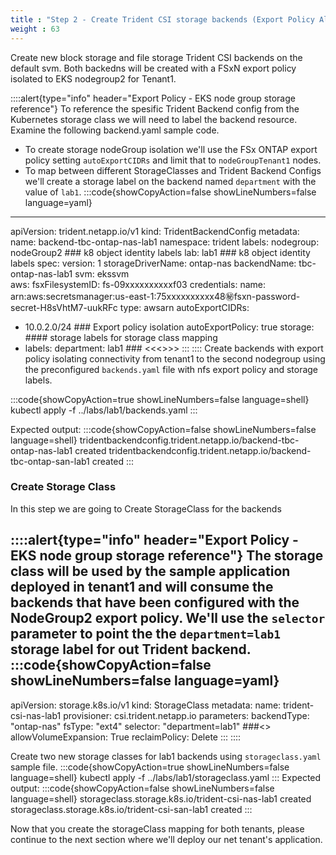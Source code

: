 ```yaml
---
title : "Step 2 - Create Trident CSI storage backends (Export Policy Alternative)"
weight : 63
---
```


Create new block storage and file storage Trident CSI backends on the default svm. Both backedns will be created with a FSxN export policy isolated to EKS nodegroup2 for Tenant1.

::::alert{type="info" header="Export Policy - EKS node group storage reference"}
To reference the spesific Trident Backend config from the Kubernetes storage class we will need to label the backend resource. 
Examine the following backend.yaml sample code.
- To create storage nodeGroup isolation we'll use the FSx ONTAP export policy setting `autoExportCIDRs` and limit that to `nodeGroupTenant1` nodes.
- To map between different StorageClasses and Trident Backend Configs we'll create a storage label on the backend named `department` with the value of `lab1`.
:::code{showCopyAction=false showLineNumbers=false language=yaml}
---
apiVersion: trident.netapp.io/v1
kind: TridentBackendConfig
metadata:
  name: backend-tbc-ontap-nas-lab1
  namespace: trident
  labels:
    nodegroup: nodeGroup2  ### k8 object identity labels
    lab: lab1     		   ### k8 object identity labels
spec:
  version: 1
  storageDriverName: ontap-nas
  backendName: tbc-ontap-nas-lab1
  svm: ekssvm           
  aws:
   fsxFilesystemID: fs-09xxxxxxxxxxf03
  credentials:
    name: arn:aws:secretsmanager:us-east-1:75xxxxxxxxxx48:secret:fsxn-password-secret-H8sVhtM7-uukRFc
    type: awsarn
  autoExportCIDRs:
  - 10.0.2.0/24   ### Export policy isolation 
  autoExportPolicy: true
  storage:  #### storage labels for storage class mapping 
  - labels:
      department: lab1 ### <<<<used by storageClass Selector>>>> 
::: 
::::
Create backends with export policy isolating connectivity from tenant1 to the second nodegroup using the preconfigured `backends.yaml` file with nfs export policy and storage labels.

:::code{showCopyAction=true showLineNumbers=false language=shell}
kubectl apply -f ../labs/lab1/backends.yaml 
:::

Expected output:
:::code{showCopyAction=false showLineNumbers=false language=shell}
tridentbackendconfig.trident.netapp.io/backend-tbc-ontap-nas-lab1 created
tridentbackendconfig.trident.netapp.io/backend-tbc-ontap-san-lab1 created
:::

### Create Storage Class
In this step we are going to Create StorageClass for the backends

::::alert{type="info" header="Export Policy - EKS node group storage reference"}
The storage class will be used by the sample application deployed in tenant1 and will consume the backends that have been configured with the NodeGroup2 export policy. We'll use the `selector` parameter to point the the `department=lab1` storage label for out Trident backend.
:::code{showCopyAction=false showLineNumbers=false language=yaml}
---
apiVersion: storage.k8s.io/v1
kind: StorageClass
metadata:
  name: trident-csi-nas-lab1
provisioner: csi.trident.netapp.io
parameters:
  backendType: "ontap-nas"
  fsType: "ext4"
  selector: "department=lab1"  ###<<mapped to backend storage label>>
allowVolumeExpansion: True
reclaimPolicy: Delete
:::
::::

Create two new storage classes for lab1 backends using `storageclass.yaml` sample file.
:::code{showCopyAction=true showLineNumbers=false language=shell}
kubectl apply -f ../labs/lab1/storageclass.yaml
:::
Expected output:
:::code{showCopyAction=false showLineNumbers=false language=shell}
    storageclass.storage.k8s.io/trident-csi-nas-lab1 created
    storageclass.storage.k8s.io/trident-csi-san-lab1 created
:::

Now that you create the storageClass mapping for both tenants, please continue to the next section where we'll deploy our net tenant's application.